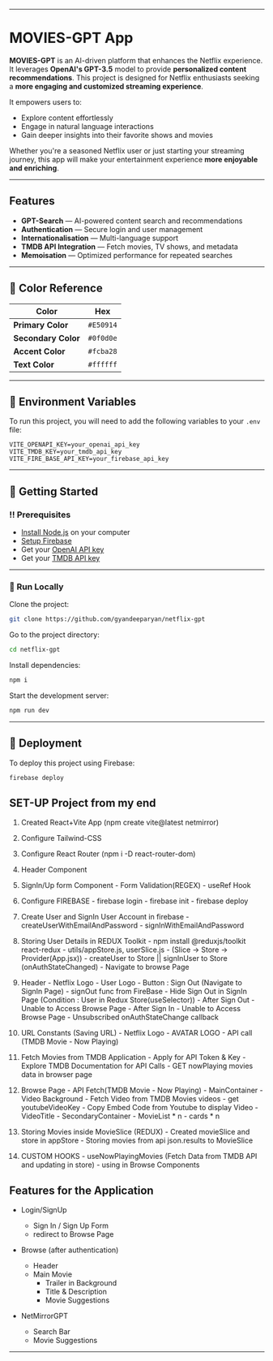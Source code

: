 
---

# **MOVIES-GPT App**

**MOVIES-GPT** is an AI-driven platform that enhances the Netflix experience. It leverages **OpenAI's GPT-3.5** model to provide **personalized content recommendations**. This project is designed for Netflix enthusiasts seeking a **more engaging and customized streaming experience**.

It empowers users to:

* Explore content effortlessly
* Engage in natural language interactions
* Gain deeper insights into their favorite shows and movies

Whether you're a seasoned Netflix user or just starting your streaming journey, this app will make your entertainment experience **more enjoyable and enriching**.

---

## **Features**

* **GPT-Search** — AI-powered content search and recommendations
* **Authentication** — Secure login and user management
* **Internationalisation** — Multi-language support
* **TMDB API Integration** — Fetch movies, TV shows, and metadata
* **Memoisation** — Optimized performance for repeated searches

---

## **🎨 Color Reference**

| Color               | Hex       |
| ------------------- | --------- |
| **Primary Color**   | `#E50914` |
| **Secondary Color** | `#0f0d0e` |
| **Accent Color**    | `#fcba28` |
| **Text Color**      | `#ffffff` |

---

## **🔑 Environment Variables**

To run this project, you will need to add the following variables to your `.env` file:

```
VITE_OPENAPI_KEY=your_openai_api_key
VITE_TMDB_KEY=your_tmdb_api_key
VITE_FIRE_BASE_API_KEY=your_firebase_api_key
```

---

## **🧰 Getting Started**

### **‼️ Prerequisites**

* [Install Node.js](https://nodejs.org/) on your computer
* [Setup Firebase](https://firebase.google.com/)
* Get your [OpenAI API key](https://platform.openai.com/)
* Get your [TMDB API key](https://developer.themoviedb.org/)

---

### **🏃 Run Locally**

Clone the project:

```bash
git clone https://github.com/gyandeeparyan/netflix-gpt
```

Go to the project directory:

```bash
cd netflix-gpt
```

Install dependencies:

```bash
npm i
```

Start the development server:

```bash
npm run dev
```

---

## **🚩 Deployment**

To deploy this project using Firebase:

```bash
firebase deploy
```

## **SET-UP Project from my end**

1. Created React+Vite App (npm create vite@latest netmirror)
2. Configure Tailwind-CSS 
3. Configure React Router (npm i -D react-router-dom)
4. Header Component

5. SignIn/Up form Component
        - Form Validation(REGEX)
        - useRef Hook

6. Configure FIREBASE 
        - firebase login
        - firebase init
        - firebase deploy

7. Create User and SignIn User Account in firebase
        - createUserWithEmailAndPassword
        - signInWithEmailAndPassword

8. Storing User Details in REDUX Toolkit
        - npm install @reduxjs/toolkit react-redux
        - utils/appStore.js, userSlice.js 
        - (Slice -> Store -> Provider(App.jsx))
        - createUser to Store || signInUser to Store (onAuthStateChanged) 
        - Navigate to browse Page

9. Header
        - Netflix Logo
        - User Logo
        - Button : Sign Out (Navigate to SignIn Page) - signOut func from FireBase
        - Hide Sign Out in SignIn Page (Condition : User in Redux Store(useSelector))
        - After Sign Out - Unable to Access Browse Page
        - After Sign In - Unable to Access Browse Page
        - Unsubscribed onAuthStateChange callback

10. URL Constants (Saving URL)
        - Netflix Logo
        - AVATAR LOGO
        - API call (TMDB Movie - Now Playing)

11. Fetch Movies from TMDB Application
        - Apply for API Token & Key
        - Explore TMDB Documentation for API Calls
        - GET nowPlaying movies data in browser page

12. Browse Page
        - API Fetch(TMDB Movie - Now Playing)
        - MainContainer
                - Video Background
                        - Fetch Video from TMDB Movies videos - get youtubeVideoKey
                        - Copy Embed Code from Youtube to display Video
                - VideoTitle
        - SecondaryContainer
                - MovieList * n 
                - cards * n 

13. Storing Movies inside MovieSlice (REDUX)
        - Created movieSlice and store in appStore
        - Storing movies from api json.results to MovieSlice

14. CUSTOM HOOKS
        - useNowPlayingMovies (Fetch Data from TMDB API and updating in store) - using in Browse Components



## **Features for the Application**

- Login/SignUp
    - Sign In / Sign Up Form
    - redirect to Browse Page

- Browse (after authentication)
    - Header
    - Main Movie
        - Trailer in Background
        - Title & Description
        - Movie Suggestions
        
- NetMirrorGPT
    - Search Bar
    - Movie Suggestions

---

